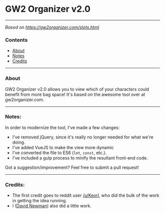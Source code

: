 # GW2 Organizer v2.0
---
*Based on https://gw2organizer.com/slots.html*

### Contents
 - [About](#about)
 - [Notes](#notes)
 - [Credits](#credits)
---
### About
GW2 Organizer v2.0 allows you to view which of your characters could benefit from more bag space! It's based on the awesome tool over at gw2organizer.com.

---

### Notes:
In order to modernize the tool, I've made a few changes:
 - I've removed jQuery, since it's really no longer needed for what we're doing.
 - I've added VueJS to make the view more dynamic
 - I've converted the file to ES6 (`let`, `const`, etc.).
 - I've included a gulp process to minify the resultant front-end code.

Got a suggestion/improvement? Feel free to submit a pull request!

---
### Credits:
 - The first credit goes to reddit user [/u/Keorl](https://www.reddit.com/u/Keorl), who did the bulk of the work in getting the idea running.
 - I ([David Newman](https://github.com/Newms34)) also did a little work.

